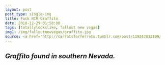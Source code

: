 ```yaml
---
layout: post
post_type: single-img
title: Fuck NCR Graffito
date: 2018-12-29 01:50:00
tags: [totallylookslike, fallout new vegas]
img1: /img/falloutnewvegas/graffito.jpg
source: <a href="http://carrotsforferrets.tumblr.com/post/119243832199/graffiti-found-in-southern-nevada" target="_blank" rel="nofollow">Carrots for Ferrets</a>
---
```

## *Graffito found in southern Nevada.*
